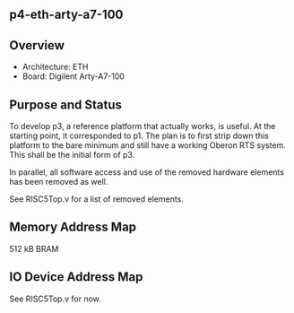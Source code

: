 ## p4-eth-arty-a7-100

## Overview

* Architecture: ETH
* Board: Digilent Arty-A7-100

## Purpose and Status

To develop p3, a reference platform that actually works, is useful. At the starting point, it corresponded to p1. The plan is to first strip down this platform to the bare minimum and still have a working Oberon RTS system. This shall be the initial form of p3.

In parallel, all software access and use of the removed hardware elements has been removed as well.

See RISC5Top.v for a list of removed elements.

## Memory Address Map

512 kB BRAM


## IO Device Address Map

See RISC5Top.v for now.